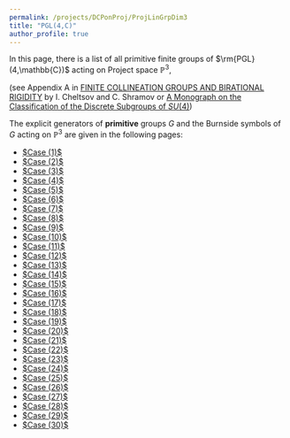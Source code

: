 ```yaml
---
permalink: /projects/DCPonProj/ProjLinGrpDim3
title: "PGL(4,C)"
author_profile: true
---
```


In this page, there is a list of all primitive finite groups of $\rm{PGL}(4,\mathbb{C})$ acting on Project space $\mathbb{P}^3$,

(see Appendix A in <a href="https://arxiv.org/pdf/1712.08258.pdf">FINITE COLLINEATION GROUPS AND BIRATIONAL RIGIDITY</a> by I. Cheltsov and C. Shramov or <a href="https://arxiv.org/pdf/hep-th/9905212.pdf">A Monograph on the Classification of the Discrete
Subgroups of $SU(4)$</a>)


The explicit generators of $\textbf{primitive}$ groups $G$ and the Burnside symbols of $G$ acting on $\mathbb{P}^3$ are given in the following pages:

<ul>
<li><a href="http://kaiqi-yang1994.github.io/files/DCPonProj/(1)Dimension4 C4semiA5.txt" target="_blank" rel="noopener noreferrer">$Case (1)$</a></li>
<li><a href="http://kaiqi-yang1994.github.io/files/DCPonProj/(2)Dimension4 A5.txt" target="_blank" rel="noopener noreferrer">$Case (2)$</a></li>
<li><a href="http://kaiqi-yang1994.github.io/files/DCPonProj/(3)Dimension4 C4semiA6.txt" target="_blank" rel="noopener noreferrer">$Case (3)$</a></li>
<li><a href="http://kaiqi-yang1994.github.io/files/DCPonProj/(4)Dimension4 C2semiA7.txt" target="_blank" rel="noopener noreferrer">$Case (4)$</a></li>
<li><a href="http://kaiqi-yang1994.github.io/files/DCPonProj/(5)Dimension4 C4semiPSL(2,7).txt" target="_blank" rel="noopener noreferrer">$Case (5)$</a></li>
<li><a href="http://kaiqi-yang1994.github.io/files/DCPonProj/(6)Dimension4 C2semiC(2,3).txt" target="_blank" rel="noopener noreferrer">$Case (6)$</a></li>
<li><a href="http://kaiqi-yang1994.github.io/files/DCPonProj/(7)Dimension4 C4semiS5 .txt" target="_blank" rel="noopener noreferrer">$Case (7)$</a></li>
<li><a href="http://kaiqi-yang1994.github.io/files/DCPonProj/(8)Dimension4 A5semiC8.txt" target="_blank" rel="noopener noreferrer">$Case (8)$</a></li>
<li><a href="http://kaiqi-yang1994.github.io/files/DCPonProj/(9)Dimension4 C4semiA6semiC2.txt" target="_blank" rel="noopener noreferrer">$Case (9)$</a></li>
<li><a href="http://kaiqi-yang1994.github.io/files/DCPonProj/(10)DImension4 SL(2,3)semiA4.txt" target="_blank" rel="noopener noreferrer">$Case (10)$</a></li>
<li><a href="http://kaiqi-yang1994.github.io/files/DCPonProj/(11)Dimension4 Q8semiC3semiS4.txt" target="_blank" rel="noopener noreferrer">$Case (11)$</a></li>
<li><a href="http://kaiqi-yang1994.github.io/files/DCPonProj/(12)Dimension4 Q8semiA4semiC6.txt" target="_blank" rel="noopener noreferrer">$Case (12)$</a></li>
<li><a href="http://kaiqi-yang1994.github.io/files/DCPonProj/(13)Dimension4 SL(2,3)semiA5.txt" target="_blank" rel="noopener noreferrer">$Case (13)$</a></li>
<li><a href="http://kaiqi-yang1994.github.io/files/DCPonProj/(14)Dimension4 Q8semiA4semiD6.txt" target="_blank" rel="noopener noreferrer">$Case (14)$</a></li>
<li><a href="http://kaiqi-yang1994.github.io/files/DCPonProj/(15)Dimension4 C2semiS4semiA5.txt" target="_blank" rel="noopener noreferrer">$Case (15)$</a></li>
<li><a href="http://kaiqi-yang1994.github.io/files/DCPonProj/(16)Dimension4 SL(2,5)semiA5.txt" target="_blank" rel="noopener noreferrer">$Case (16)$</a></li>
<li><a href="http://kaiqi-yang1994.github.io/files/DCPonProj/(17)Dimension4 C2^3semiA4semiD6.txt" target="_blank" rel="noopener noreferrer">$Case (17)$</a></li>
<li><a href="http://kaiqi-yang1994.github.io/files/DCPonProj/(18)Dimension4 C2semiPSO+(4,3)semiC2^2.txt" target="_blank" rel="noopener noreferrer">$Case (18)$</a></li>
<li><a href="http://kaiqi-yang1994.github.io/files/DCPonProj/(19)Dimension4 C2semiA4wrC2.txt" target="_blank" rel="noopener noreferrer">$Case (19)$</a></li>
<li><a href="http://kaiqi-yang1994.github.io/files/DCPonProj/(20)Dimension4 C2semiA5^2semiC2.txt" target="_blank" rel="noopener noreferrer">$Case (20)$</a></li>
<li><a href="http://kaiqi-yang1994.github.io/files/DCPonProj/(21)Dimension4 SL(2,3)semiA4semiD4.txt" target="_blank" rel="noopener noreferrer">$Case (21)$</a></li>
<li><a href="http://kaiqi-yang1994.github.io/files/DCPonProj/(22)Dimension4 (D4semiC2^3)semiC5.txt" target="_blank" rel="noopener noreferrer">$Case (22)$</a></li>
<li><a href="http://kaiqi-yang1994.github.io/files/DCPonProj/(23)Dimension4 C4semiC2^3semiD10.txt" target="_blank" rel="noopener noreferrer">$Case (23)$</a></li>
<li><a href="http://kaiqi-yang1994.github.io/files/DCPonProj/(24)Dimension4 C4semiC2^3semiD10semiC2.txt" target="_blank" rel="noopener noreferrer">$Case (24)$</a></li>
<li><a href="http://kaiqi-yang1994.github.io/files/DCPonProj/(25)Dimension4 D4semiC2^3semiA5.txt" target="_blank" rel="noopener noreferrer">$Case (25)$</a></li>
<li><a href="http://kaiqi-yang1994.github.io/files/DCPonProj/(26)Dimension4 D4semiC2^3semiA5.txt" target="_blank" rel="noopener noreferrer">$Case (26)$</a></li>
<li><a href="http://kaiqi-yang1994.github.io/files/DCPonProj/(27)Dimension4 D4semiC2^3semiS5.txt" target="_blank" rel="noopener noreferrer">$Case (27)$</a></li>
<li><a href="http://kaiqi-yang1994.github.io/files/DCPonProj/(28)Dimension4 D4semiC2^3semiS5.txt" target="_blank" rel="noopener noreferrer">$Case (28)$</a></li>
<li><a href="http://kaiqi-yang1994.github.io/files/DCPonProj/(29)Dimension4 D4semiC2^3semiA6.txt" target="_blank" rel="noopener noreferrer">$Case (29)$</a></li>
<li><a href="http://kaiqi-yang1994.github.io/files/DCPonProj/(30)Dimension4 D4semiC2^3semiA6semiC2.txt" target="_blank" rel="noopener noreferrer">$Case (30)$</a></li>
</ul>
